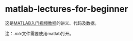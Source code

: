 # matlab-lectures-for-beginner
这是[MATLAB入门视频教程](https://space.bilibili.com/306772183/channel/seriesdetail?sid=1847624&ctype=0)的讲义、代码及数据。

注：*.mlx*文件需要使用matlab打开。
